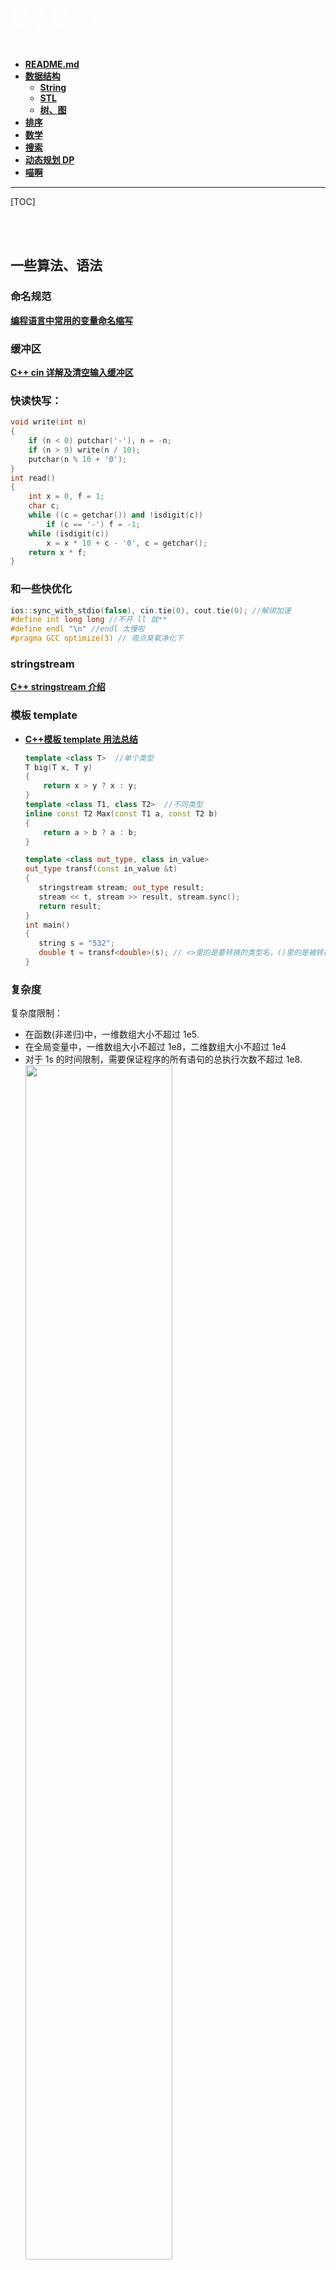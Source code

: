 <p style="font-size: 40px; color: #fff"><b>C / C++</b></p>

- **[README.md](../README.md)**
- **[数据结构]()**
  - **[String](cpp.note/String.md)**
  - **[STL](cpp.note/STL.md)**
  - **[树、图](cpp.note/Tree-Graph.md)**
- **[排序](cpp.note/Sort.md)**
- **[数学](cpp.note/Math.md)**
- **[搜索](cpp.note/Search.md)**
- **[动态规划 DP](cpp.note/DP.md)**
- **[喵啊](cpp.note/miao.md)**

---

[TOC]

<br><br>

## 一些算法、语法

### 命名规范

**[编程语言中常用的变量命名缩写](https://blog.csdn.net/qq_37851620/article/details/94731227)**

### 缓冲区

**[C++ cin 详解及清空输入缓冲区](https://blog.csdn.net/selina8921/article/details/79067941)**

### 快读快写：

```C++ {.line-numbers}
void write(int n)
{
    if (n < 0) putchar('-'), n = -n;
    if (n > 9) write(n / 10);
    putchar(n % 10 + '0');
}
int read()
{
    int x = 0, f = 1;
    char c;
    while ((c = getchar()) and !isdigit(c))
        if (c == '-') f = -1;
    while (isdigit(c))
        x = x * 10 + c - '0', c = getchar();
    return x * f;
}
```

### 和一些快优化

```C++ {.line-numbers}
ios::sync_with_stdio(false), cin.tie(0), cout.tie(0); //解绑加速
#define int long long //不开 ll 就**
#define endl "\n" //endl 太慢啦
#pragma GCC optimize(3) // 吸点臭氧净化下
```

### stringstream

**[C++ stringstream 介绍](https://www.cnblogs.com/wuchanming/p/3906176.html)**

### 模板 template

- **[C++模板 template 用法总结](https://blog.csdn.net/qq_35637562/article/details/55194097)**

  ```C++ {.line-numbers}
  template <class T>  //单个类型
  T big(T x, T y)
  {
      return x > y ? x : y;
  }
  template <class T1, class T2>  //不同类型
  inline const T2 Max(const T1 a, const T2 b)
  {
      return a > b ? a : b;
  }
  ```

  ```C++ {.line-numbers}
  template <class out_type, class in_value>
  out_type transf(const in_value &t)
  {
     stringstream stream; out_type result;
     stream << t, stream >> result, stream.sync();
     return result;
  }
  int main()
  {
     string s = "532";
     double t = transf<double>(s); // <>里的是要转换的类型名，()里的是被转换的变量名
  }
  ```

### 复杂度

复杂度限制：

- 在函数(非递归)中，一维数组大小不超过 1e5.
- 在全局变量中，一维数组大小不超过 1e8，二维数组大小不超过 1e4
- 对于 1s 的时间限制，需要保证程序的所有语句的总执行次数不超过 1e8.
  <img src="img/cpp_1.png" width="70%">

### 结构体

- 结构体数组：用一维数组**代替**多维数组

  ```C++ {.line-numbers}
  struct pan
  {
      double x, y, z;   //相当于定义了一个三维数组
  } a[51];

  for (i = 0; i < n; i++)
          cin >> a[i].x >> a[i].y >> a[i].z;  //输入

  bool cmp(pan x, pan y){
      return x.z < y.z;    //以pan中的z小到大排序
  }
  sort(a , a + n, cmp);    //排序, cmp：排序规则
  ```

### 前缀和 / 区间和

- 一维：
  ```C++ {.line-numbers}
  for (i = 1; i <= n; i++){
          cin >> a[i];
          sum[i] = sum[i - 1] + a[i];
      }
  ```
- 差分：如给数组 `[l, r]` 之间加上 c

  ```C++{.line-numbers}
  int n, m;
  scanf("%d%d", &n, &m);
  for (int i = 1; i <= n; i++)
  {
      scanf("%d", &a[i]);
      b[i] = a[i] - a[i - 1]; //构建差分数组
  }
  int l, r, c;
  while (m--)
  {
      scanf("%d%d%d", &l, &r, &c);
      b[l] += c, b[r + 1] -= c;
  }
  for (int i = 1; i <= n; i++)
  {
      b[i] += b[i - 1]; //求前缀和运算
      printf("%d ", b[i]);
  }
  ```

- 二维：

  - 求表
    <img src="img/cpp_2.png" width="70%">

    ```C++ {.line-numbers}
    for (i = 1; i <= n; i++)  //打表
            for (j = 1; j <= m; j++) {
                cin >> mpa[i][j];
                sum[i][j] = mpa[i][j] + sum[i - 1][j] + sum[i][j - 1] - sum[i - 1][j - 1];
            }
    ```

  - 还原：
    <img src="img/cpp_3.png" width="70%">

    ```C++ {.line-numbers}
    cin >> x1 >> y1 >> x2 >> y2;   //求表
    cout << sum[x2][y2] - sum[x1 - 1][y2] - sum[x2][y1 - 1] + sum[x1 - 1][y1 - 1];
    ```

<br>

---

<br>

## 嘈杂的

1.  `long long`: 9e19, `unsigned long long` : 1e21

2.  `scanf("%4d%4d",&a,&b);`输入 12345678 将把 1234 赋予 a，而把 5678 赋予 b

3.  数组长度：

    ```C++ {.line-numbers}
    int len = sizeof(b)/sizeof(int);
    ```

4.  让循环里的 if 只判断一次：

    ```C++ {.line-numbers}
    bool f = 1;
    for( ... )
      if (xxx && f)
        xxx, f = 0;
    ```

5.  随机数生成 `int num = rand() % 50 + 1; //产生一个1-50之间的数` 带 `<stdlib.h>`头

6.  `const void *a` 因此，void \* 类型指针，这个类型指针指向了实实在在的存放数据的地址，但是该地址存放的数据的 **数据类型** 我们暂时不知道。

7.  **`double`** 的位数高达 **`-1.79E+308 ~ +1.79E+308`**

8.  二维数组作图的边界问题

    ```C++ {.line-numbers}
    //像是轰炸范围:
    //            起始位置              末位置（边界）
    //               ↓                     ↓
    for (i = max(y1 - f, 0); i <= min(y1 + f, y); i++)
                for (j = max(x1 - f, 0); j <= min(x1 + f, x); j++)
    ```

9.  与其用 else if 一个个地判断，还不如用数组来打表 / 枚举

    ```C++ {.line-numbers}
    像是 int day[] = {31,28,31,30,31,30,31,31,30,31,30,31);
    void函数 →  if(是闰年)  day[1] = 29;
    ```

10. 知道递推公式，f (n) = f ( n+1 ) + f ( n+2 )，可以直接套 —> 不是模拟，可以暴力但爆，手动推一下递推公式

    ```C++ {.line-numbers}
    for (int i = 0; i <= size; i++)    //↑也就是说，只注重结果而不是过程
        {
            if (i > 1)
                arr[i] = arr[i - 2] + arr[i - 1]; //递推算法
            printf("factorial[%d]=%d\n", i, arr[i]);
        }
    ```

11. C++11 `for` 的新特性：

    ```C++ {.line-numbers}
    int a[10] = {0};
    for (int &c : a)   //要改变值时要加 & ，不然只是 只读 模式
        c++;
    for (int i : a)
        cout << a[i] << " ";

    string s;
    for (char c : s)
        cout << c;
    ```

12. 梯形数字： 要想一下，多个 for 循环是 **嵌套关系** 还是 **并列关系**

    ```C++ {.line-numbers}
    for (t = 1, j = 1; j <= n; j++)           //         01
        {                                     //       0203
            for (k = 0; k < n - j; k++)       //     040506
                printf("  ");                 //   07080910
            for (; k < n; k++, t++)
                printf("%02d", t);
            printf("\n");
        }
    ```

13. 否命题原理 ：**`if (c != 'a' && c != 'b')`** 两个不等于用 and，等于用 or

14. 相同情况循环了 n 次的周期，那只要将结果乘以 n 再加上周期以外的就行

15. 定义无穷大：`int a = INT_MAX;`

16. 找最大值不一定要排序数组，用一下比较

    ```C++ {.line-numbers}
    int maxx = INT_MIN;
    for(...)
    {
        ...
        maxx = max(maxx, a[i]);
    }
    // 或者直接
    maxx = *max_element(a, a + n); // STL
    ```

17. **方向数组**：用数组来控制方向 —>注意，用 fang（i，j ）时，数组要从 1 开始

    ```C++ {.line-numbers}
    void fang8(int x, int y)  //8个方向  九宫格中心的四周
    {
        int spy[] = {0, 1, 0, -1, 1, 1, -1, -1};
        int spx[] = {1, 0, -1, 0, -1, 1, 1, -1};
        for (int i = 0; i < 8; ++i)
        {
            int nx = x + spx[i], ny = y + spy[i];
            if (......)
                ......;
        }
    }
    ```

    ```C++ {.line-numbers}
    void fang4(int x, int y)  //4个方向 上下左右
    {
        int dxy[4][2] = {{1, 0}, {-1, 0}, {0, 1}, {0, -1}};
        for (int i = 0; i < 4; i++)
        {
            int nx = x + dxy[i][0], ny = y + dxy[i][1];
            if(......)
                ......;
        }
    }
    ```

18. 让函数 return 数组：

    ```C++ {.line-numbers}
    int *xxx(int a[])
    {
        ......
        return a;
    }
    int main()
    {
        int a[10];
        int *b = xxx(a);
    // -->指针也就是数组
    }
    ```

19. `memset` 批量赋值只能是 `char` 用，`int` 只能给 -1 或 0， 而：

    ```C++ {.line-numbers}
    memset(a, 127, sizeof(a))   //赋值无穷大
    memset(a, 128, sizeof(a))   //赋值无穷小
    ```
